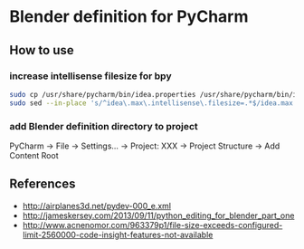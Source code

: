 # Blender definition for PyCharm

## How to use
### increase intellisense filesize for bpy
```bash
sudo cp /usr/share/pycharm/bin/idea.properties /usr/share/pycharm/bin/idea.properties.bak
sudo sed --in-place 's/^idea\.max\.intellisense\.filesize=.*$/idea.max.intellisense.filesize=999999/g' /usr/share/pycharm/bin/idea.properties
```

### add Blender definition directory to project
PyCharm -> File -> Settings... -> Project: XXX -> Project Structure -> Add Content Root

## References
+ http://airplanes3d.net/pydev-000_e.xml
+ http://jameskersey.com/2013/09/11/python_editing_for_blender_part_one
+ http://www.acnenomor.com/963379p1/file-size-exceeds-configured-limit-2560000-code-insight-features-not-available
